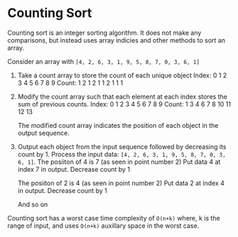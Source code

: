 # Counting Sort #

Counting sort is an integer sorting algorithm. It does not make any comparisons, but instead uses array indicies and other methods to sort an array.

Consider an array with `[4, 2, 6, 3, 1, 9, 5, 8, 7, 0, 3, 6, 1]`

1.  Take a count array to store the count of each unique object
    Index: 0  1  2  3  4  5  6  7  8  9
    Count: 1  2  1  2  1  1  2  1  1  1

2.  Modify the count array such that each element at each index 
    stores the sum of previous counts. 
    Index: 0  1  2  3  4  5  6  7  8  9
    Count: 1  3  4  6  7  8  10 11 12 13

    The modified count array indicates the position of each object in the output sequence.
 
3.  Output each object from the input sequence followed by decreasing its count by 1.
    Process the input data: `[4, 2, 6, 3, 1, 9, 5, 8, 7, 0, 3, 6, 1]`.
    The posiiton of 4 is 7 (as seen in point number 2)
    Put data 4 at index 7 in output.
    Decrease count by 1

    The posiiton of 2 is 4 (as seen in point number 2)
    Put data 2 at index 4 in output.
    Decrease count by 1

    And so on


Counting sort has a worst case time complexity of `O(n+k)` where, k is the range of input, and uses `O(n+k)` auxillary space in the worst case.

